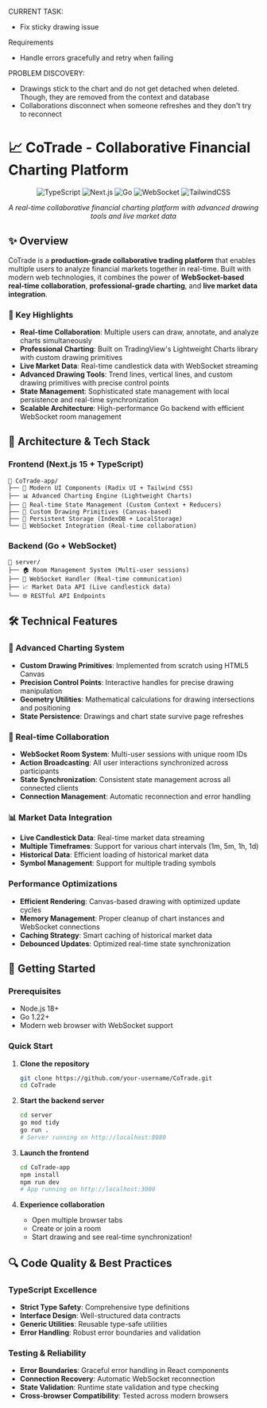 CURRENT TASK:
- Fix sticky drawing issue

Requirements
- Handle errors gracefully and retry when failing

PROBLEM DISCOVERY:
- Drawings stick to the chart and do not get detached when deleted. Though, they are removed from the context and database
- Collaborations disconnect when someone refreshes and they don't try to reconnect



# 📈 CoTrade - Collaborative Financial Charting Platform

<div align="center">

![TypeScript](https://img.shields.io/badge/TypeScript-007ACC?style=for-the-badge&logo=typescript&logoColor=white)
![Next.js](https://img.shields.io/badge/Next.js-000000?style=for-the-badge&logo=nextdotjs&logoColor=white)
![Go](https://img.shields.io/badge/Go-00ADD8?style=for-the-badge&logo=go&logoColor=white)
![WebSocket](https://img.shields.io/badge/WebSocket-010101?style=for-the-badge&logo=socket.io&logoColor=white)
![TailwindCSS](https://img.shields.io/badge/Tailwind_CSS-38B2AC?style=for-the-badge&logo=tailwind-css&logoColor=white)

*A real-time collaborative financial charting platform with advanced drawing tools and live market data*

</div>

## ✨ Overview

CoTrade is a **production-grade collaborative trading platform** that enables multiple users to analyze financial markets together in real-time. Built with modern web technologies, it combines the power of **WebSocket-based real-time collaboration**, **professional-grade charting**, and **live market data integration**.

### 🎯 Key Highlights
- **Real-time Collaboration**: Multiple users can draw, annotate, and analyze charts simultaneously
- **Professional Charting**: Built on TradingView's Lightweight Charts library with custom drawing primitives
- **Live Market Data**: Real-time candlestick data with WebSocket streaming
- **Advanced Drawing Tools**: Trend lines, vertical lines, and custom drawing primitives with precise control points
- **State Management**: Sophisticated state management with local persistence and real-time synchronization
- **Scalable Architecture**: High-performance Go backend with efficient WebSocket room management

## 🚀 Architecture & Tech Stack

### Frontend (Next.js 15 + TypeScript)
```
📁 CoTrade-app/
├── 🎨 Modern UI Components (Radix UI + Tailwind CSS)
├── 📊 Advanced Charting Engine (Lightweight Charts)
├── 🔄 Real-time State Management (Custom Context + Reducers)
├── 🎯 Custom Drawing Primitives (Canvas-based)
├── 💾 Persistent Storage (IndexDB + LocalStorage)
└── 🔌 WebSocket Integration (Real-time collaboration)
```

### Backend (Go + WebSocket)
```
📁 server/
├── 🏠 Room Management System (Multi-user sessions)
├── 🔗 WebSocket Handler (Real-time communication)
├── 📈 Market Data API (Live candlestick data)
└── 🌐 RESTful API Endpoints
```

## 🛠️ Technical Features

### 🎨 Advanced Charting System
- **Custom Drawing Primitives**: Implemented from scratch using HTML5 Canvas
- **Precision Control Points**: Interactive handles for precise drawing manipulation  
- **Geometry Utilities**: Mathematical calculations for drawing intersections and positioning
- **State Persistence**: Drawings and chart state survive page refreshes

### 🔄 Real-time Collaboration
- **WebSocket Room System**: Multi-user sessions with unique room IDs
- **Action Broadcasting**: All user interactions synchronized across participants
- **State Synchronization**: Consistent state management across all connected clients
- **Connection Management**: Automatic reconnection and error handling

### 📊 Market Data Integration
- **Live Candlestick Data**: Real-time market data streaming
- **Multiple Timeframes**: Support for various chart intervals (1m, 5m, 1h, 1d)
- **Historical Data**: Efficient loading of historical market data
- **Symbol Management**: Support for multiple trading symbols

### Performance Optimizations
- **Efficient Rendering**: Canvas-based drawing with optimized update cycles
- **Memory Management**: Proper cleanup of chart instances and WebSocket connections
- **Caching Strategy**: Smart caching of historical market data
- **Debounced Updates**: Optimized real-time state synchronization

## 🚦 Getting Started

### Prerequisites
- Node.js 18+ 
- Go 1.22+
- Modern web browser with WebSocket support

### Quick Start

1. **Clone the repository**
   ```bash
   git clone https://github.com/your-username/CoTrade.git
   cd CoTrade
   ```

2. **Start the backend server**
   ```bash
   cd server
   go mod tidy
   go run .
   # Server running on http://localhost:8080
   ```

3. **Launch the frontend**
   ```bash
   cd CoTrade-app
   npm install
   npm run dev
   # App running on http://localhost:3000
   ```

4. **Experience collaboration**
   - Open multiple browser tabs
   - Create or join a room
   - Start drawing and see real-time synchronization!

## 🔍 Code Quality & Best Practices

### TypeScript Excellence
- **Strict Type Safety**: Comprehensive type definitions
- **Interface Design**: Well-structured data contracts
- **Generic Utilities**: Reusable type-safe utilities
- **Error Handling**: Robust error boundaries and validation

### Testing & Reliability
- **Error Boundaries**: Graceful error handling in React components
- **Connection Recovery**: Automatic WebSocket reconnection
- **State Validation**: Runtime state validation and type checking
- **Cross-browser Compatibility**: Tested across modern browsers
